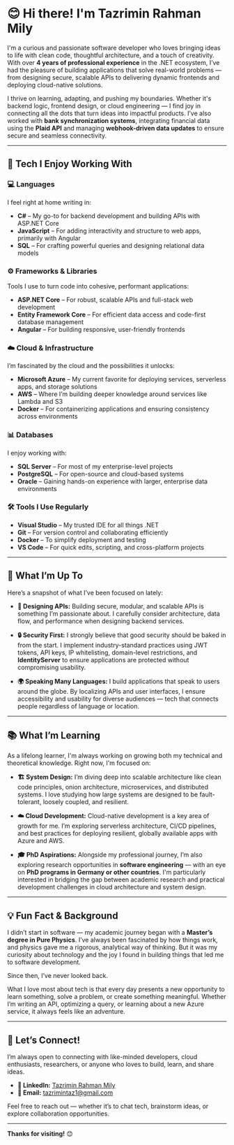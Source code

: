 # 😊 Hi there! I'm **Tazrimin Rahman Mily**

I'm a curious and passionate software developer who loves bringing ideas to life with clean code, thoughtful architecture, and a touch of creativity. With over **4 years of professional experience** in the .NET ecosystem, I’ve had the pleasure of building applications that solve real-world problems — from designing secure, scalable APIs to delivering dynamic frontends and deploying cloud-native solutions.

I thrive on learning, adapting, and pushing my boundaries. Whether it's backend logic, frontend design, or cloud engineering — I find joy in connecting all the dots that turn ideas into impactful products. I’ve also worked with **bank synchronization systems**, integrating financial data using the **Plaid API** and managing **webhook-driven data updates** to ensure secure and seamless connectivity.

---

## 🔧 Tech I Enjoy Working With

### 💻 Languages

I feel right at home writing in:

* **C#** – My go-to for backend development and building APIs with ASP.NET Core
* **JavaScript** – For adding interactivity and structure to web apps, primarily with Angular
* **SQL** – For crafting powerful queries and designing relational data models

### ⚙️ Frameworks & Libraries

Tools I use to turn code into cohesive, performant applications:

* **ASP.NET Core** – For robust, scalable APIs and full-stack web development
* **Entity Framework Core** – For efficient data access and code-first database management
* **Angular** – For building responsive, user-friendly frontends

### ☁️ Cloud & Infrastructure

I’m fascinated by the cloud and the possibilities it unlocks:

* **Microsoft Azure** – My current favorite for deploying services, serverless apps, and storage solutions
* **AWS** – Where I’m building deeper knowledge around services like Lambda and S3
* **Docker** – For containerizing applications and ensuring consistency across environments

### 📊 Databases

I enjoy working with:

* **SQL Server** – For most of my enterprise-level projects
* **PostgreSQL** – For open-source and cloud-based systems
* **Oracle** – Gaining hands-on experience with larger, enterprise data environments

### 🛠️ Tools I Use Regularly

* **Visual Studio** – My trusted IDE for all things .NET
* **Git** – For version control and collaborating efficiently
* **Docker** – To simplify deployment and testing
* **VS Code** – For quick edits, scripting, and cross-platform projects

---

## 🚀 What I’m Up To

Here’s a snapshot of what I’ve been focused on lately:

* **🔗 Designing APIs:**
  Building secure, modular, and scalable APIs is something I’m passionate about. I carefully consider architecture, data flow, and performance when designing backend services.

* **🔒 Security First:**
  I strongly believe that good security should be baked in from the start. I implement industry-standard practices using JWT tokens, API keys, IP whitelisting, domain-level restrictions, and **IdentityServer** to ensure applications are protected without compromising usability.

* **🌍 Speaking Many Languages:**
  I build applications that speak to users around the globe. By localizing APIs and user interfaces, I ensure accessibility and usability for diverse audiences — tech that connects people regardless of language or location.

---

## 📚 What I’m Learning

As a lifelong learner, I'm always working on growing both my technical and theoretical knowledge. Right now, I'm focused on:

* **🏗️ System Design:**
  I’m diving deep into scalable architecture like clean code principles, onion architecture, microservices, and distributed systems. I love studying how large systems are designed to be fault-tolerant, loosely coupled, and resilient.

* **☁️ Cloud Development:**
  Cloud-native development is a key area of growth for me. I’m exploring serverless architecture, CI/CD pipelines, and best practices for deploying resilient, globally available apps with Azure and AWS.

* **🎓 PhD Aspirations:**
  Alongside my professional journey, I’m also exploring research opportunities in **software engineering** — with an eye on **PhD programs in Germany or other countries**. I'm particularly interested in bridging the gap between academic research and practical development challenges in cloud architecture and system design.

---

## 💡 Fun Fact & Background

I didn’t start in software — my academic journey began with a **Master’s degree in Pure Physics**. I’ve always been fascinated by how things work, and physics gave me a rigorous, analytical way of thinking. But it was my curiosity about technology and the joy I found in building things that led me to software development.

Since then, I’ve never looked back.

What I love most about tech is that every day presents a new opportunity to learn something, solve a problem, or create something meaningful. Whether I’m writing an API, optimizing a query, or learning about a new Azure service, it always feels like an adventure.

---

## 💬 Let’s Connect!

I’m always open to connecting with like-minded developers, cloud enthusiasts, researchers, or anyone who loves to build, learn, and share ideas.

* **🔗 LinkedIn:**  [Tazrimin Rahman Mily](https://www.linkedin.com/in/tazrimin-mily-94074b1b9/)
* **📧 Email:** tazrimintaz1@gmail.com

Feel free to reach out — whether it’s to chat tech, brainstorm ideas, or explore collaboration opportunities.

---

**Thanks for visiting!** 😊
